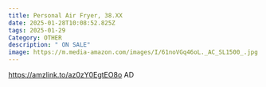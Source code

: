 ```yaml
---
title: Personal Air Fryer, 38.XX
date: 2025-01-28T10:08:52.825Z
tags: 2025-01-29
Category: OTHER
description: " ON SALE"
image: https://m.media-amazon.com/images/I/61noVGq46oL._AC_SL1500_.jpg
---
```

https://amzlink.to/az0zY0EgtEO8o   AD